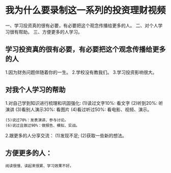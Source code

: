 # 我为什么要录制这一系列的投资理财视频
一、学习投资真的很有必要，有必要把这个观念传播给更多的人。
二、对个人学习很有帮助。
三、方便更多的人学习。

## 学习投资真的很有必要，有必要把这个观念传播给更多的人
  1.因为财务问题伴随着你的一生。
  2.学校没有教我们。
  3.学习投资影响很大。

## 对我个人学习的帮助
  1.对自己学到知识进行梳理和巩固强化: 
    (1)读过文字10%: 看文字
    (2)听到20%: 听演讲
    (3)看别人演示30%: 看图片
    (4)看过听过50%: 看电影、视频、演示。

    (5)说过70%：发表演讲、参与讨论。
    (6)说过且做过90%：做报告、模拟、实战。

  2.跟更多的人分享交流：
    (1)发现不足;
    (2)获取一些新的想法。

## 方便更多的人：
    阅读很慢、读起来很累、学习效果不好。